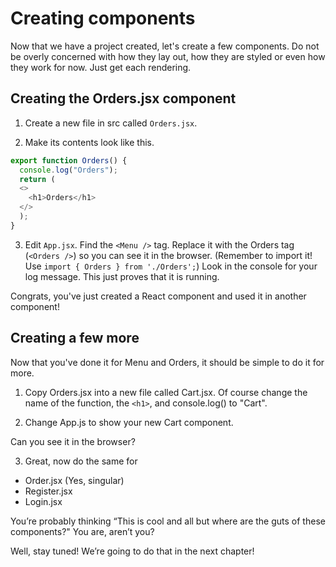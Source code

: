 # Creating components
<!-- Time: 15min -->
Now that we have a project created, let's create a few components. Do not be overly concerned with how they lay out, how they are styled or even how they work for now. Just get each rendering.

## Creating the Orders.jsx component
1. Create a new file in src called `Orders.jsx`.

2. Make its contents look like this.
```JavaScript
export function Orders() {
  console.log("Orders");
  return (
  <>
    <h1>Orders</h1>
  </>
  );
}
```

3.	Edit `App.jsx`. Find the `<Menu />` tag. Replace it with the Orders tag (`<Orders />`) so you can see it in the browser. (Remember to import it! Use `import { Orders } from './Orders';`) Look in the console for your log message. This just proves that it is running.

Congrats, you've just created a React component and used it in another component! 

## Creating a few more
Now that you've done it for Menu and Orders, it should be simple to do it for more.

1. Copy Orders.jsx into a new file called Cart.jsx. Of course change the name of the function, the `<h1>`, and console.log() to "Cart".

2. Change App.js to show your new Cart component.

Can you see it in the browser?

3. Great, now do the same for
- Order.jsx (Yes, singular)
- Register.jsx
- Login.jsx

You’re probably thinking “This is cool and all but where are the guts of these components?" You are, aren’t you?

Well, stay tuned! We’re going to do that in the next chapter!
